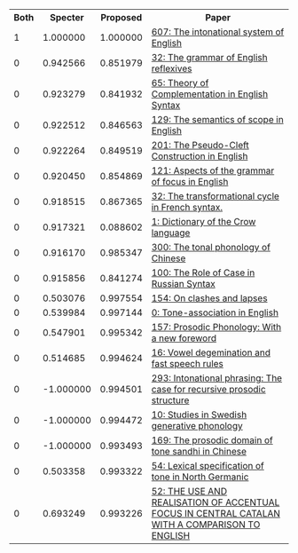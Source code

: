 <html><table><tr>
<th>Both</th>
<th>Specter</th>
<th>Proposed</th>
<th>Paper</th>
</tr>
<tr>
<td>1</td>
<td>1.000000</td>
<td>1.000000</td>
<td><a href="https://www.semanticscholar.org/paper/25b3f1e8cefd3bc6332517a872eec45c2852b3d5">607: The intonational system of English</a></td>
</tr>
<tr>
<td>0</td>
<td>0.942566</td>
<td>0.851979</td>
<td><a href="https://www.semanticscholar.org/paper/2b1699cd15a69bc6de1218f019cfc6464410ef75">32: The grammar of English reflexives</a></td>
</tr>
<tr>
<td>0</td>
<td>0.923279</td>
<td>0.841932</td>
<td><a href="https://www.semanticscholar.org/paper/27f2ce64e574748d77519e40015040aede9d4064">65: Theory of Complementation in English Syntax</a></td>
</tr>
<tr>
<td>0</td>
<td>0.922512</td>
<td>0.846563</td>
<td><a href="https://www.semanticscholar.org/paper/c305183eb0c10833d297899a457286556acaee6b">129: The semantics of scope in English</a></td>
</tr>
<tr>
<td>0</td>
<td>0.922264</td>
<td>0.849519</td>
<td><a href="https://www.semanticscholar.org/paper/d9eafb0c6a5e67efe1cc408c7b102aa95a762002">201: The Pseudo-Cleft Construction in English</a></td>
</tr>
<tr>
<td>0</td>
<td>0.920450</td>
<td>0.854869</td>
<td><a href="https://www.semanticscholar.org/paper/d3e4110fa9dd83713f824f58e07e21341f9ea336">121: Aspects of the grammar of focus in English</a></td>
</tr>
<tr>
<td>0</td>
<td>0.918515</td>
<td>0.867365</td>
<td><a href="https://www.semanticscholar.org/paper/77a299d5a5526f4926348a1760500c534324b404">32: The transformational cycle in French syntax.</a></td>
</tr>
<tr>
<td>0</td>
<td>0.917321</td>
<td>0.088602</td>
<td><a href="https://www.semanticscholar.org/paper/0f35950d36e309c6806837b404306592d4d11062">1: Dictionary of the Crow language</a></td>
</tr>
<tr>
<td>0</td>
<td>0.916170</td>
<td>0.985347</td>
<td><a href="https://www.semanticscholar.org/paper/13d6da8e2ec9534ef6d7c7bcc3bbd5255ffe5ddc">300: The tonal phonology of Chinese</a></td>
</tr>
<tr>
<td>0</td>
<td>0.915856</td>
<td>0.841274</td>
<td><a href="https://www.semanticscholar.org/paper/2eddac7e6db41057994f967ceaceba523f09c49b">100: The Role of Case in Russian Syntax</a></td>
</tr>
<tr>
<td>0</td>
<td>0.503076</td>
<td>0.997554</td>
<td><a href="https://www.semanticscholar.org/paper/a0368f6e769e0405c1f9ae4601cf6e133f0c5764">154: On clashes and lapses</a></td>
</tr>
<tr>
<td>0</td>
<td>0.539984</td>
<td>0.997144</td>
<td><a href="https://www.semanticscholar.org/paper/fb64533e7398c6d24c2ce4c31ba8101ee92b02a2">0: Tone-association in English</a></td>
</tr>
<tr>
<td>0</td>
<td>0.547901</td>
<td>0.995342</td>
<td><a href="https://www.semanticscholar.org/paper/48f08b12f325efd9754a00b17fdae21fba5e82db">157: Prosodic Phonology: With a new foreword</a></td>
</tr>
<tr>
<td>0</td>
<td>0.514685</td>
<td>0.994624</td>
<td><a href="https://www.semanticscholar.org/paper/d55ea3acd67dfc7ff9d0110155dd06cd5bbc1886">16: Vowel degemination and fast speech rules</a></td>
</tr>
<tr>
<td>0</td>
<td>-1.000000</td>
<td>0.994501</td>
<td><a href="https://www.semanticscholar.org/paper/552d51a5f79eda6935922d860f1b713971c1c757">293: Intonational phrasing: The case for recursive prosodic structure</a></td>
</tr>
<tr>
<td>0</td>
<td>-1.000000</td>
<td>0.994472</td>
<td><a href="https://www.semanticscholar.org/paper/bde33c3ec47a849160b697e17ab157348428924f">10: Studies in Swedish generative phonology</a></td>
</tr>
<tr>
<td>0</td>
<td>-1.000000</td>
<td>0.993493</td>
<td><a href="https://www.semanticscholar.org/paper/59d05efbef3ecca7e062bd382c32543ef53117ce">169: The prosodic domain of tone sandhi in Chinese</a></td>
</tr>
<tr>
<td>0</td>
<td>0.503358</td>
<td>0.993322</td>
<td><a href="https://www.semanticscholar.org/paper/fcc31d46fbbad8f07d3c8921d711c71d339890c9">54: Lexical specification of tone in North Germanic</a></td>
</tr>
<tr>
<td>0</td>
<td>0.693249</td>
<td>0.993226</td>
<td><a href="https://www.semanticscholar.org/paper/3133f7159921913b410aeda207a5a9b78fae0704">52: THE USE AND REALISATION OF ACCENTUAL FOCUS IN CENTRAL CATALAN WITH A COMPARISON TO ENGLISH</a></td>
</tr>
</table></html>
